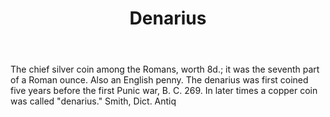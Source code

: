 ---
title: Denarius
letter: D
permalink: "/definitions/bld-denarius.html"
body: The chief silver coin among the Romans, worth 8d.; it was the seventh part of
  a Roman ounce. Also an English penny. The denarius was first coined five years before
  the first Punic war, B. C. 269. In later times a copper coin was called "denarius."
  Smith, Dict. Antiq
published_at: '2018-07-07'
source: Black's Law Dictionary 2nd Ed (1910)
layout: post
---